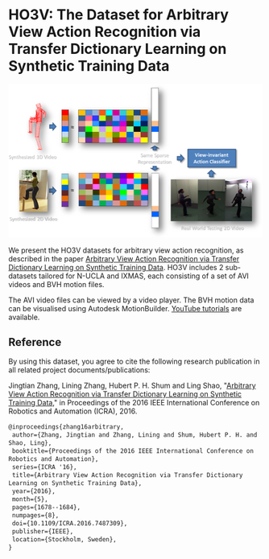 # HO3V: The Dataset for Arbitrary View Action Recognition via Transfer Dictionary Learning on Synthetic Training Data

![teaser](https://github.com/hubertshum/HO3V/blob/e2d7b608af45505f70d4256eb8fa88f7dcdb2fc0/teaser.png)

<p>We present the HO3V datasets for arbitrary view action recognition, as described in the paper <a href="http://hubertshum.com/pbl_icra2016action.htm">Arbitrary View Action Recognition via Transfer Dictionary Learning on Synthetic Training Data</a>. HO3V includes 2 sub-datasets tailored for N-UCLA and IXMAS, each consisting of a set of AVI videos and BVH motion files.

The AVI video files can be viewed by a video player. The BVH motion data can be visualised using Autodesk MotionBuilder. <a href="https://www.youtube.com/playlist?list=PLtv0q3KQ5a9rKTl3v4qwmTY2VaXemwPu8">YouTube tutorials</a> are available.

<h2>Reference</h2>
<p>By using this dataset, you agree to cite the following research publication in all related project documents/publications:</p>
<p ">Jingtian Zhang, Lining Zhang, Hubert P. H. Shum and Ling Shao, "<a href="http://hubertshum.com/pbl_icra2016action.htm">Arbitrary View Action Recognition via Transfer Dictionary Learning on Synthetic Training Data</a>," in Proceedings of the 2016 IEEE International Conference on Robotics and Automation (ICRA), 2016.</p>

```
@inproceedings{zhang16arbitrary,
 author={Zhang, Jingtian and Zhang, Lining and Shum, Hubert P. H. and Shao, Ling},
 booktitle={Proceedings of the 2016 IEEE International Conference on Robotics and Automation},
 series={ICRA '16},
 title={Arbitrary View Action Recognition via Transfer Dictionary Learning on Synthetic Training Data},
 year={2016},
 month={5},
 pages={1678--1684},
 numpages={8},
 doi={10.1109/ICRA.2016.7487309},
 publisher={IEEE},
 location={Stockholm, Sweden},
}
```
